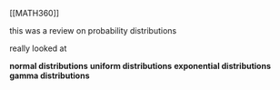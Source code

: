 [[MATH360]]

this was a review on probability distributions

really looked at

**normal distributions**
**uniform distributions**
**exponential distributions**
**gamma distributions**

